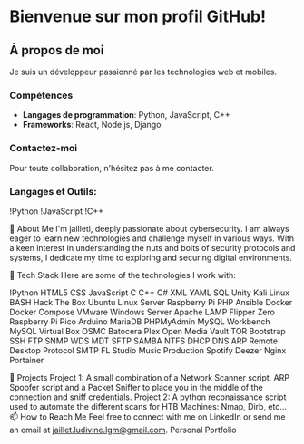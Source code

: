 # Bienvenue sur mon profil GitHub!

## À propos de moi
Je suis un développeur passionné par les technologies web et mobiles.

### Compétences
- **Langages de programmation**: Python, JavaScript, C++
- **Frameworks**: React, Node.js, Django

### Contactez-moi
Pour toute collaboration, n'hésitez pas à me contacter.

### Langages et Outils:
!Python
!JavaScript
!C++


🌱 About Me
I'm jailletl, deeply passionate about cybersecurity. I am always eager to learn new technologies and challenge myself in various ways. With a keen interest in understanding the nuts and bolts of security protocols and systems, I dedicate my time to exploring and securing digital environments.

💼 Tech Stack
Here are some of the technologies I work with:

!Python 
HTML5 CSS JavaScript C C++ C# XML YAML SQL Unity Kali Linux BASH Hack The Box Ubuntu Linux Server Raspberry Pi PHP Ansible Docker Docker Compose VMware Windows Server Apache LAMP Flipper Zero Raspberry Pi Pico Arduino MariaDB PHPMyAdmin MySQL Workbench MySQL Virtual Box OSMC Batocera Plex Open Media Vault TOR Bootstrap SSH FTP SNMP WDS MDT SFTP SAMBA NTFS DHCP DNS ARP Remote Desktop Protocol SMTP FL Studio Music Production Spotify Deezer Nginx Portainer

🚀 Projects
Project 1: A small combination of a Network Scanner script, ARP Spoofer script and a Packet Sniffer to place you in the middle of the connection and sniff credentials.
Project 2: A python reconaissance script used to automate the different scans for HTB Machines: Nmap, Dirb, etc...
📫 How to Reach Me
Feel free to connect with me on LinkedIn or send me an email at jaillet.ludivine.lgm@gmail.com. Personal Portfolio
